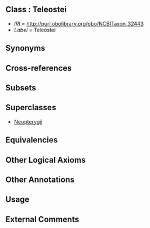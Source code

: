 
## Class : Teleostei

 * *IRI* = http://purl.obolibrary.org/obo/NCBITaxon_32443
 * *Label* = Teleostei

## Synonyms


## Cross-references


## Subsets


## Superclasses

 * [Neopterygii](../../NCBITaxon/65/NCBITaxon_41665.md)

## Equivalencies


## Other Logical Axioms


## Other Annotations


## Usage


## External Comments

